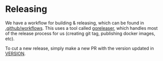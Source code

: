 # Releasing

We have a workflow for building & releasing, which can be found in [.github/workflows](.github/workflows).
This uses a tool called [goreleaser](https://goreleaser.com/), which handles most of the release process for us (creating git tag, publishing docker images, etc).

To cut a new release, simply make a new PR with the version updated in [VERSION](cmd/catalog-importer/cmd/VERSION).

